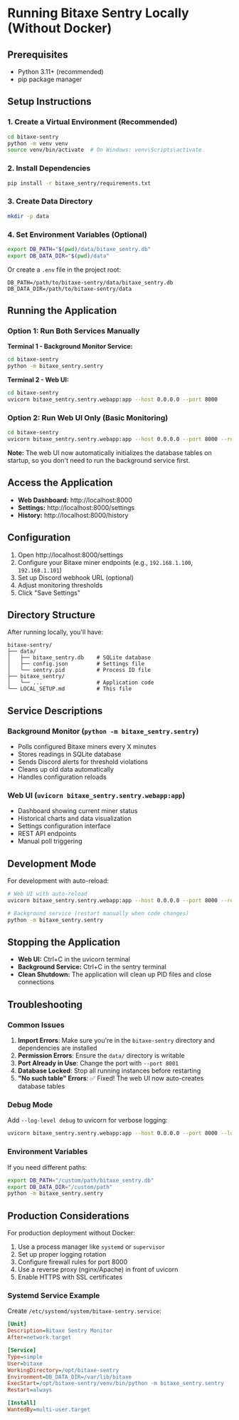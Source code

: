 # Running Bitaxe Sentry Locally (Without Docker)

## Prerequisites

- Python 3.11+ (recommended)
- pip package manager

## Setup Instructions

### 1. Create a Virtual Environment (Recommended)
```bash
cd bitaxe-sentry
python -m venv venv
source venv/bin/activate  # On Windows: venv\Scripts\activate
```

### 2. Install Dependencies
```bash
pip install -r bitaxe_sentry/requirements.txt
```

### 3. Create Data Directory
```bash
mkdir -p data
```

### 4. Set Environment Variables (Optional)
```bash
export DB_PATH="$(pwd)/data/bitaxe_sentry.db"
export DB_DATA_DIR="$(pwd)/data"
```

Or create a `.env` file in the project root:
```env
DB_PATH=/path/to/bitaxe-sentry/data/bitaxe_sentry.db
DB_DATA_DIR=/path/to/bitaxe-sentry/data
```

## Running the Application

### Option 1: Run Both Services Manually

**Terminal 1 - Background Monitor Service:**
```bash
cd bitaxe-sentry
python -m bitaxe_sentry.sentry
```

**Terminal 2 - Web UI:**
```bash
cd bitaxe-sentry
uvicorn bitaxe_sentry.sentry.webapp:app --host 0.0.0.0 --port 8000
```

### Option 2: Run Web UI Only (Basic Monitoring)
```bash
cd bitaxe-sentry
uvicorn bitaxe_sentry.sentry.webapp:app --host 0.0.0.0 --port 8000 --reload
```

**Note:** The web UI now automatically initializes the database tables on startup, so you don't need to run the background service first.

## Access the Application

- **Web Dashboard:** http://localhost:8000
- **Settings:** http://localhost:8000/settings
- **History:** http://localhost:8000/history

## Configuration

1. Open http://localhost:8000/settings
2. Configure your Bitaxe miner endpoints (e.g., `192.168.1.100`, `192.168.1.101`)
3. Set up Discord webhook URL (optional)
4. Adjust monitoring thresholds
5. Click "Save Settings"

## Directory Structure

After running locally, you'll have:
```
bitaxe-sentry/
├── data/
│   ├── bitaxe_sentry.db    # SQLite database
│   ├── config.json         # Settings file
│   └── sentry.pid          # Process ID file
├── bitaxe_sentry/
│   └── ...                 # Application code
└── LOCAL_SETUP.md          # This file
```

## Service Descriptions

### Background Monitor (`python -m bitaxe_sentry.sentry`)
- Polls configured Bitaxe miners every X minutes
- Stores readings in SQLite database
- Sends Discord alerts for threshold violations
- Cleans up old data automatically
- Handles configuration reloads

### Web UI (`uvicorn bitaxe_sentry.sentry.webapp:app`)
- Dashboard showing current miner status
- Historical charts and data visualization
- Settings configuration interface
- REST API endpoints
- Manual poll triggering

## Development Mode

For development with auto-reload:
```bash
# Web UI with auto-reload
uvicorn bitaxe_sentry.sentry.webapp:app --host 0.0.0.0 --port 8000 --reload

# Background service (restart manually when code changes)
python -m bitaxe_sentry.sentry
```

## Stopping the Application

- **Web UI:** Ctrl+C in the uvicorn terminal
- **Background Service:** Ctrl+C in the sentry terminal
- **Clean Shutdown:** The application will clean up PID files and close connections

## Troubleshooting

### Common Issues

1. **Import Errors**: Make sure you're in the `bitaxe-sentry` directory and dependencies are installed
2. **Permission Errors**: Ensure the `data/` directory is writable
3. **Port Already in Use**: Change the port with `--port 8001`
4. **Database Locked**: Stop all running instances before restarting
5. **"No such table" Errors**: ✅ Fixed! The web UI now auto-creates database tables

### Debug Mode
Add `--log-level debug` to uvicorn for verbose logging:
```bash
uvicorn bitaxe_sentry.sentry.webapp:app --host 0.0.0.0 --port 8000 --log-level debug
```

### Environment Variables
If you need different paths:
```bash
export DB_PATH="/custom/path/bitaxe_sentry.db"
export DB_DATA_DIR="/custom/path"
python -m bitaxe_sentry.sentry
```

## Production Considerations

For production deployment without Docker:
1. Use a process manager like `systemd` or `supervisor`
2. Set up proper logging rotation
3. Configure firewall rules for port 8000
4. Use a reverse proxy (nginx/Apache) in front of uvicorn
5. Enable HTTPS with SSL certificates

### Systemd Service Example
Create `/etc/systemd/system/bitaxe-sentry.service`:
```ini
[Unit]
Description=Bitaxe Sentry Monitor
After=network.target

[Service]
Type=simple
User=bitaxe
WorkingDirectory=/opt/bitaxe-sentry
Environment=DB_DATA_DIR=/var/lib/bitaxe
ExecStart=/opt/bitaxe-sentry/venv/bin/python -m bitaxe_sentry.sentry
Restart=always

[Install]
WantedBy=multi-user.target
```